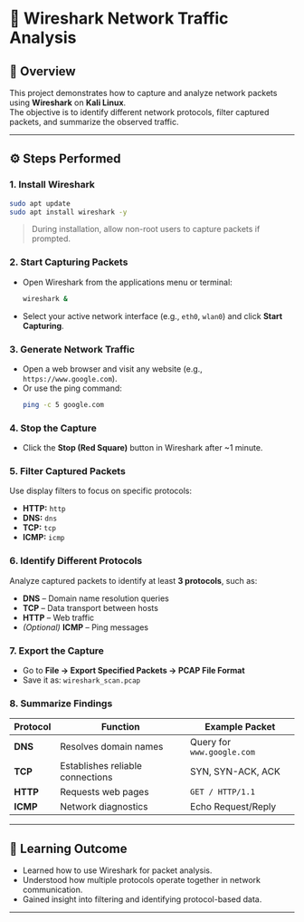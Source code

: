 # 🧩 Wireshark Network Traffic Analysis

## 📘 Overview
This project demonstrates how to capture and analyze network packets using **Wireshark** on **Kali Linux**.  
The objective is to identify different network protocols, filter captured packets, and summarize the observed traffic.

---

## ⚙️ Steps Performed

### 1. Install Wireshark
```bash
sudo apt update
sudo apt install wireshark -y
```
> During installation, allow non-root users to capture packets if prompted.

### 2. Start Capturing Packets
- Open Wireshark from the applications menu or terminal:
  ```bash
  wireshark &
  ```
- Select your active network interface (e.g., `eth0`, `wlan0`) and click **Start Capturing**.

### 3. Generate Network Traffic
- Open a web browser and visit any website (e.g., `https://www.google.com`).
- Or use the ping command:
  ```bash
  ping -c 5 google.com
  ```

### 4. Stop the Capture
- Click the **Stop (Red Square)** button in Wireshark after ~1 minute.

### 5. Filter Captured Packets
Use display filters to focus on specific protocols:
- **HTTP:** `http`
- **DNS:** `dns`
- **TCP:** `tcp`
- **ICMP:** `icmp`

### 6. Identify Different Protocols
Analyze captured packets to identify at least **3 protocols**, such as:
- **DNS** – Domain name resolution queries  
- **TCP** – Data transport between hosts  
- **HTTP** – Web traffic  
- *(Optional)* **ICMP** – Ping messages

### 7. Export the Capture
- Go to **File → Export Specified Packets → PCAP File Format**  
- Save it as: `wireshark_scan.pcap`

### 8. Summarize Findings
| Protocol | Function | Example Packet |
|-----------|-----------|----------------|
| **DNS** | Resolves domain names | Query for `www.google.com` |
| **TCP** | Establishes reliable connections | SYN, SYN-ACK, ACK |
| **HTTP** | Requests web pages | `GET / HTTP/1.1` |
| **ICMP** | Network diagnostics | Echo Request/Reply |

---

## 🧠 Learning Outcome
- Learned how to use Wireshark for packet analysis.  
- Understood how multiple protocols operate together in network communication.  
- Gained insight into filtering and identifying protocol-based data.
---
